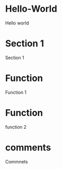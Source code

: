 # Hello-World
Hello world

# Section 1
Section 1

# Function
Function 1

# Function
function 2

# comments
Commnets


